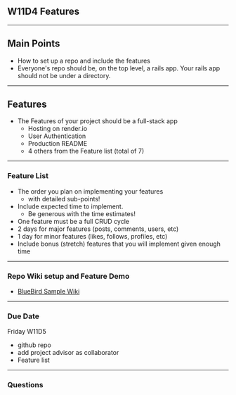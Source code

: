 ## W11D4 Features 

---

## Main Points
- How to set up a repo and include the features
- Everyone's repo should be, on the top level, a rails app.  Your rails app should not be under a directory.

---

## Features

+ The Features of your project should be a full-stack app
  + Hosting on render.io
  + User Authentication
  + Production README
  + 4 others from the Feature list (total of 7)
---

### Feature List
+ The order you plan on implementing your features 
  - with detailed sub-points!
+ Include expected time to implement. 
  - Be generous with the time estimates!
+ One feature must be a full CRUD cycle
+ 2 days for major features (posts, comments, users, etc)
+ 1 day for minor features (likes, follows, profiles, etc)
+ Include bonus (stretch) features that you will implement given enough time
---

### Repo Wiki setup and Feature Demo
+ [BlueBird Sample Wiki](https://github.com/appacademy/bluebird/wiki)

---

### Due Date
Friday W11D5
* github repo 
* add project advisor as collaborator
* Feature list 

---

### Questions